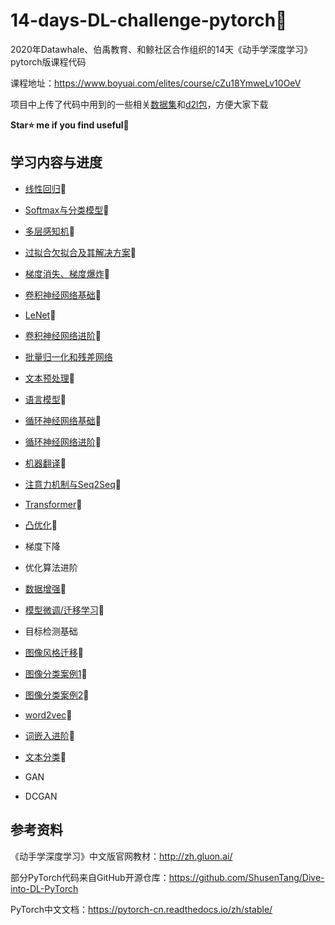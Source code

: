 # 14-days-DL-challenge-pytorch💪
2020年Datawhale、伯禹教育、和鲸社区合作组织的14天《动手学深度学习》pytorch版课程代码   

课程地址：https://www.boyuai.com/elites/course/cZu18YmweLv10OeV

项目中上传了代码中用到的一些相关[数据集](/dataset/)和[d2l包](/package/)，方便大家下载

**Star⭐ me if you find useful🤣**

## 学习内容与进度

- [线性回归](/code/1-线性回归.ipynb)🍦  

- [Softmax与分类模型](/code/2-Softmax与分类模型.ipynb)🍦  

- [多层感知机](/code/3-多层感知机.ipynb)🍦  

- [过拟合欠拟合及其解决方案](/code/4-过拟合欠拟合及其解决方案.ipynb)🍦  

- [梯度消失、梯度爆炸](/code/5-梯度消失、梯度爆炸.ipynb)🍦  

- [卷积神经网络基础](/code/6-卷积神经网络基础.ipynb)🍦  

- [LeNet](/code/7-LeNet.ipynb)🍦  

- [卷积神经网络进阶](/code/8-卷积神经网络进阶.ipynb)🍦  

- [批量归一化和残差网络](/code/9-批量归一化和残差网络.ipynb)  

- [文本预处理](/code/10-文本预处理.ipynb)🍦  

- [语言模型](/code/11-语言模型与数据集.ipynb)🍦  

- [循环神经网络基础](/code/12-循环神经网络.ipynb)🍦  

- [循环神经网络进阶](/code/13-GRU,LSTM,深层RNN,双向RNN.ipynb)🍦  

- [机器翻译](/code/14-机器翻译.ipynb)🍦  

- [注意力机制与Seq2Seq](/code/15-注意力机制和Seq2seq模型.ipynb)🍦  

- [Transformer](/code/16-Transformer.ipynb)🍦  

- [凸优化](/code/17-凸优化.ipynb)🍦     

- 梯度下降   

- 优化算法进阶   

- [数据增强](/code/20-数据增强.ipynb)🍦  

- [模型微调/迁移学习](/code/21-模型微调.ipynb)🍦      

- 目标检测基础  

- [图像风格迁移](/code/23-图像风格迁移.ipynb)🍦     

- [图像分类案例1](/code/24-图像分类案例1.ipynb)🍦  

- [图像分类案例2](/code/25-图像分类案例2.ipynb)🍦  

- [word2vec](/code/26-word2vec.ipynb)🍦     

- [词嵌入进阶](/code/27-词嵌入进阶.ipynb)🍦  

- [文本分类](/code/28-文本分类.ipynb)🍦  

- GAN   

- DCGAN     

## 参考资料

《动手学深度学习》中文版官网教材：http://zh.gluon.ai/   

部分PyTorch代码来自GitHub开源仓库：https://github.com/ShusenTang/Dive-into-DL-PyTorch    

PyTorch中文文档：https://pytorch-cn.readthedocs.io/zh/stable/    